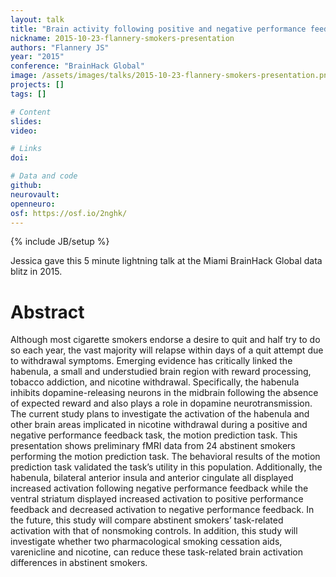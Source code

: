 ```yaml
---
layout: talk
title: "Brain activity following positive and negative performance feedback among abstinent smokers"
nickname: 2015-10-23-flannery-smokers-presentation
authors: "Flannery JS"
year: "2015"
conference: "BrainHack Global"
image: /assets/images/talks/2015-10-23-flannery-smokers-presentation.png
projects: []
tags: []

# Content
slides:
video:

# Links
doi:

# Data and code
github:
neurovault:
openneuro:
osf: https://osf.io/2nghk/
---
```

{% include JB/setup %}

Jessica gave this 5 minute lightning talk at the Miami BrainHack Global data blitz in 2015.

# Abstract
Although most cigarette smokers endorse a desire to quit and half try to do so each year, the vast majority will relapse within days of a quit attempt due to withdrawal symptoms. Emerging evidence has critically linked the habenula, a small and understudied brain region with reward processing, tobacco addiction, and nicotine withdrawal. Specifically, the habenula inhibits dopamine-releasing neurons in the midbrain following the absence of expected reward and also plays a role in dopamine neurotransmission. The current study plans to investigate the activation of the habenula and other brain areas implicated in nicotine withdrawal during a positive and negative performance feedback task, the motion prediction task. This presentation shows preliminary fMRI data from 24 abstinent smokers performing the motion prediction task. The behavioral results of the motion prediction task validated the task’s utility in this population. Additionally, the habenula, bilateral anterior insula and anterior cingulate all displayed increased activation following negative performance feedback while the ventral striatum displayed increased activation to positive performance feedback and decreased activation to negative performance feedback. In the future, this study will compare abstinent smokers’ task-related activation with that of nonsmoking controls. In addition, this study will investigate whether two pharmacological smoking cessation aids, varenicline and nicotine, can reduce these task-related brain activation differences in abstinent smokers.

